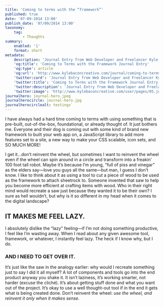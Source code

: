 ```yaml
---
title: 'Coming to terms with the “framework”'
published: true
date: '07-09-2014 13:00'
publish_date: '07/09/2014 13:00'
taxonomy:
    tag:
        - Thoughts
summary:
    enabled: '1'
    format: short
metadata:
    description: 'Journal Entry from Web Developer and Freelancer Kyle Bacon. Rant about coming to terms with the framework.'
    'og:title': 'Coming to Terms with the Framework Journal Entry'
    'og:type': article
    'og:url': 'http://www.kylebaconcreative.com/journal/coming-to-terms-with-the-framework'
    'twitter:card': 'Journal Entry from Web Developer and Freelancer Kyle Bacon. Rant about coming to terms with the framework.'
    'twitter:title': 'Coming to Terms with the Framework Journal Entry'
    'twitter:description': 'Journal Entry from Web Developer and Freelancer Kyle Bacon. Rant about coming to terms with the framework.'
    'twitter:image': 'http://www.kylebaconcreative.com/user/pages/05.journal/coming-to-terms-with-the-framework/journal-hero.jpeg'
journalhero: journal-hero.jpeg
journalherocircle: journal-hero.jpg
journalherocirclealt: testingx`
---
```


I have always had a hard time coming to terms with using something that is pre-built, out-of-the-box, foundational, or already thought of. It just bothers me. Everyone and their dog is coming out with some kind of brand new framework to built your web app on, a JavaScript library to add more features set to a site, a new way to make your CSS scalable, icon sets, and SO MUCH MORE!

I get it…don’t reinvent the wheel, but sometimes I want to reinvent the wheel even if the wheel can spin around in a circle and transform into a freakin’ 100 foot tall robot. Maybe it’s because I’m young, “full of piss and vinegar” as the elders say—love you guys all the same—but man, I guess I don’t know. I like to think about it as using a tool to cut a piece of wood to be used as the framework to attach sheetrock to. Someone invented that saw to help you become more efficient at crafting items with wood. Who in their right mind would recreate a saw just because they wanted it to be their own? I sure as hell wouldn’t, but why is it so different in my head when it comes to the digital landscape?

## IT MAKES ME FEEL LAZY.
I absolutely dislike the “lazy” feeling—if I’m not doing something productive, I feel like I’m wasting away. When I read about any given awesome tool, framework, or whatever, I instantly feel lazy. The heck if I know why, but I do.

### AND I NEED TO GET OVER IT.

It’s just like the saw in the analogy earlier: why would I recreate something just to say I did it all myself? A lot of components and tools go into the end product anyway you shake it. It isn’t laziness, it’s working smarter, not harder (excuse the cliché). It’s about getting stuff done and what you want out of the project. It’s okay to use a well thought-out tool if in the end it gets what is being created done. Don’t reinvent the wheel: *use the wheel, and reinvent it only when it makes sense.*